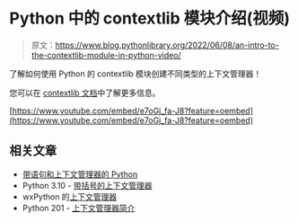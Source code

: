 # Python 中的 contextlib 模块介绍(视频)

> 原文：<https://www.blog.pythonlibrary.org/2022/06/08/an-intro-to-the-contextlib-module-in-python-video/>

了解如何使用 Python 的 contextlib 模块创建不同类型的上下文管理器！

您可以在 [contextlib 文档](https://docs.python.org/3/library/contextlib.html)中了解更多信息。

[https://www.youtube.com/embed/e7oGj_fa-J8?feature=oembed](https://www.youtube.com/embed/e7oGj_fa-J8?feature=oembed)

## 相关文章

*   [带语句和上下文管理器的 Python](https://www.blog.pythonlibrary.org/2021/04/07/pythons-with-statement-and-context-managers/)
*   Python 3.10 - [带括号的上下文管理器](https://www.blog.pythonlibrary.org/2021/09/08/python-3-10-parenthesized-context-managers/)
*   wxPython 的[上下文管理器](https://www.blog.pythonlibrary.org/2015/10/22/wxpythons-context-managers/)
*   Python 201 - [上下文管理器简介](https://www.blog.pythonlibrary.org/2015/10/20/python-201-an-intro-to-context-managers/)